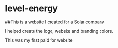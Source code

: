 # level-energy

##This is a website I created for a Solar company

I helped create the logo, website and branding colors.

This was my first paid for website
